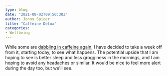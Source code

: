 ```yaml
---
type: blog
date: "2021-08-02T09:50:30Z"
author: Jonny Spicer
title: "Caffeine Detox"
categories:
- Wellbeing
---
```

While some are [dabbling in caffeine again,](https://tedslocum.com/daily/2021/07/30/Knowing-what-good) I have decided to take a week off from it, starting today, to see what happens. The potential upside that I am hoping to see is better sleep and less grogginess in the
mornings, and I am hoping to avoid any headaches or similar. It would be nice to feel more alert during the day too, but we'll see.
